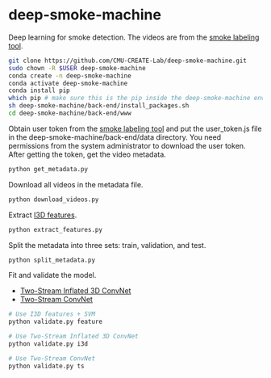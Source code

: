 # deep-smoke-machine
Deep learning for smoke detection. The videos are from the [smoke labeling tool](https://github.com/CMU-CREATE-Lab/video-labeling-tool).
```sh
git clone https://github.com/CMU-CREATE-Lab/deep-smoke-machine.git
sudo chown -R $USER deep-smoke-machine
conda create -n deep-smoke-machine
conda activate deep-smoke-machine
conda install pip
which pip # make sure this is the pip inside the deep-smoke-machine environment
sh deep-smoke-machine/back-end/install_packages.sh
cd deep-smoke-machine/back-end/www
```
Obtain user token from the [smoke labeling tool](https://smoke.createlab.org/gallery.html) and put the user_token.js file in the deep-smoke-machine/back-end/data directory. You need permissions from the system administrator to download the user token. After getting the token, get the video metadata.
```sh
python get_metadata.py
```
Download all videos in the metadata file.
```sh
python download_videos.py
```
Extract [I3D features](https://github.com/piergiaj/pytorch-i3d).
```sh
python extract_features.py
```
Split the metadata into three sets: train, validation, and test.
```sh
python split_metadata.py
```
Fit and validate the model.
- [Two-Stream Inflated 3D ConvNet](https://arxiv.org/abs/1705.07750)
- [Two-Stream ConvNet](http://papers.nips.cc/paper/5353-two-stream-convolutional)
```sh
# Use I3D features + SVM
python validate.py feature

# Use Two-Stream Inflated 3D ConvNet
python validate.py i3d

# Use Two-Stream ConvNet
python validate.py ts
```
